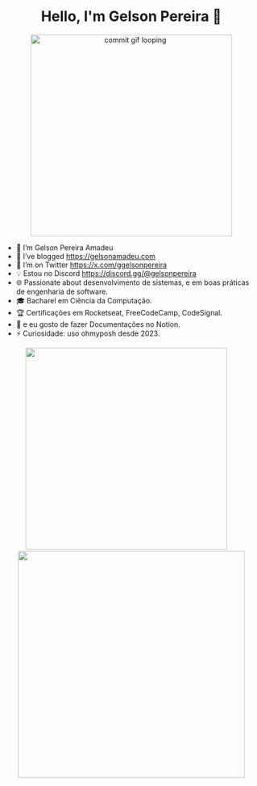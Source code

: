 <h1 align="center">Hello, I'm Gelson Pereira 👋</h1>

<p align="center">
  <img src="https://github.com/ggelsonpereira/ggelsonpereira/blob/main/commit-animation.gif" width="400px" alt="commit gif looping" />
</p>

- 🔭 I’m Gelson Pereira Amadeu
- 🌱 I’ve blogged https://gelsonamadeu.com
- 🤔 I’m on Twitter https://x.com/ggelsonpereira
- 💡 Estou no Discord https://discord.gg/@gelsonpereira
- 🌐 Passionate about desenvolvimento de sistemas, e em boas práticas de engenharia de software.
- 🎓 Bacharel em Ciência da Computação.
- 🏆 Certificações em Rocketseat, FreeCodeCamp, CodeSignal.
- 💬 e eu gosto de fazer Documentações no Notion.
- ⚡ Curiosidade: uso ohmyposh desde 2023.

<p align="center">
  <img width="400" src="https://github-readme-stats.vercel.app/api/top-langs/?username=ggelsonpereira&&layout=pie&hide_border=true&title_color=00ff99&text_color=ffffff&bg_color=0d1117" />
  &nbsp;&nbsp;&nbsp;&nbsp;
  <img width="450" src="https://github-readme-stats.vercel.app/api?username=ggelsonpereira&show=reviews,discussions_started,discussions_answered,prs_merged,prs_merged_percentage&theme=github_dark&hide_border=true&title_color=00ff99&icon_color=00ff99&text_color=ffffff" />
</p>







